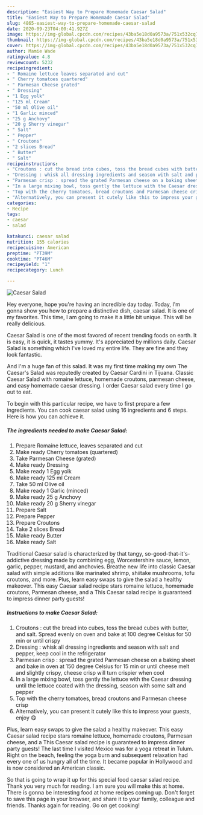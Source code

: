 ```yaml
---
description: "Easiest Way to Prepare Homemade Caesar Salad"
title: "Easiest Way to Prepare Homemade Caesar Salad"
slug: 4865-easiest-way-to-prepare-homemade-caesar-salad
date: 2020-09-23T04:00:41.927Z
image: https://img-global.cpcdn.com/recipes/43ba5e18d0a9573a/751x532cq70/caesar-salad-recipe-main-photo.jpg
thumbnail: https://img-global.cpcdn.com/recipes/43ba5e18d0a9573a/751x532cq70/caesar-salad-recipe-main-photo.jpg
cover: https://img-global.cpcdn.com/recipes/43ba5e18d0a9573a/751x532cq70/caesar-salad-recipe-main-photo.jpg
author: Mamie Wade
ratingvalue: 4.8
reviewcount: 5232
recipeingredient:
- " Romaine lettuce leaves separated and cut"
- " Cherry tomatoes quartered"
- " Parmesan Cheese grated"
- " Dressing"
- "1 Egg yolk"
- "125 ml Cream"
- "50 ml Olive oil"
- "1 Garlic minced"
- "25 g Anchovy"
- "20 g Sherry vinegar"
- " Salt"
- " Pepper"
- " Croutons"
- "2 slices Bread"
- " Butter"
- " Salt"
recipeinstructions:
- "Croutons : cut the bread into cubes, toss the bread cubes with butter, and salt. Spread evenly on oven and bake at 100 degree Celsius for 50 min or until crispy"
- "Dressing : whisk all dressing ingredients and season with salt and pepper, keep cool in the refrigerator"
- "Parmesan crisp : spread the grated Parmesan cheese on a baking sheet and bake in oven at 150 degree Celsius for 15 min or until cheese melt and slightly crispy, cheese crisp will turn crispier when cool"
- "In a large mixing bowl, toss gently the lettuce with the Caesar dressing until the lettuce coated with the dressing, season with some salt and pepper"
- "Top with the cherry tomatoes, bread croutons and Parmesan cheese crisp"
- "Alternatively, you can present it cutely like this to impress your guests, enjoy 😋"
categories:
- Recipe
tags:
- caesar
- salad

katakunci: caesar salad 
nutrition: 155 calories
recipecuisine: American
preptime: "PT39M"
cooktime: "PT46M"
recipeyield: "1"
recipecategory: Lunch

---
```



![Caesar Salad](https://img-global.cpcdn.com/recipes/43ba5e18d0a9573a/751x532cq70/caesar-salad-recipe-main-photo.jpg)

Hey everyone, hope you're having an incredible day today. Today, I'm gonna show you how to prepare a distinctive dish, caesar salad. It is one of my favorites. This time, I am going to make it a little bit unique. This will be really delicious.

Caesar Salad is one of the most favored of recent trending foods on earth. It is easy, it is quick, it tastes yummy. It's appreciated by millions daily. Caesar Salad is something which I've loved my entire life. They are fine and they look fantastic.

And I&#39;m a huge fan of this salad. It was my first time making my own The Caesar&#39;s Salad was reputedly created by Caesar Cardini in Tijuana. Classic Caesar Salad with romaine lettuce, homemade croutons, parmesan cheese, and easy homemade caesar dressing. I order Caesar salad every time I go out to eat.


To begin with this particular recipe, we have to first prepare a few ingredients. You can cook caesar salad using 16 ingredients and 6 steps. Here is how you can achieve it.

<!--inarticleads1-->

##### The ingredients needed to make Caesar Salad:

1. Prepare  Romaine lettuce, leaves separated and cut
1. Make ready  Cherry tomatoes (quartered)
1. Take  Parmesan Cheese (grated)
1. Make ready  Dressing
1. Make ready 1 Egg yolk
1. Make ready 125 ml Cream
1. Take 50 ml Olive oil
1. Make ready 1 Garlic (minced)
1. Make ready 25 g Anchovy
1. Make ready 20 g Sherry vinegar
1. Prepare  Salt
1. Prepare  Pepper
1. Prepare  Croutons
1. Take 2 slices Bread
1. Make ready  Butter
1. Make ready  Salt


Traditional Caesar salad is characterized by that tangy, so-good-that-it&#39;s-addictive dressing made by combining egg, Worcestershire sauce, lemon, garlic, pepper, mustard, and anchovies. Breathe new life into classic Caesar salad with simple additions like marinated shrimp, shiitake mushrooms, tofu croutons, and more. Plus, learn easy swaps to give the salad a healthy makeover. This easy Caesar salad recipe stars romaine lettuce, homemade croutons, Parmesan cheese, and a This Caesar salad recipe is guaranteed to impress dinner party guests! 

<!--inarticleads2-->

##### Instructions to make Caesar Salad:

1. Croutons : cut the bread into cubes, toss the bread cubes with butter, and salt. Spread evenly on oven and bake at 100 degree Celsius for 50 min or until crispy
1. Dressing : whisk all dressing ingredients and season with salt and pepper, keep cool in the refrigerator
1. Parmesan crisp : spread the grated Parmesan cheese on a baking sheet and bake in oven at 150 degree Celsius for 15 min or until cheese melt and slightly crispy, cheese crisp will turn crispier when cool
1. In a large mixing bowl, toss gently the lettuce with the Caesar dressing until the lettuce coated with the dressing, season with some salt and pepper
1. Top with the cherry tomatoes, bread croutons and Parmesan cheese crisp
1. Alternatively, you can present it cutely like this to impress your guests, enjoy 😋


Plus, learn easy swaps to give the salad a healthy makeover. This easy Caesar salad recipe stars romaine lettuce, homemade croutons, Parmesan cheese, and a This Caesar salad recipe is guaranteed to impress dinner party guests! The last time I visited Mexico was for a yoga retreat in Tulum. Right on the beach, feeling the yoga burn and subsequent relaxation had every one of us hungry all of the time. It became popular in Hollywood and is now considered an American classic. 

So that is going to wrap it up for this special food caesar salad recipe. Thank you very much for reading. I am sure you will make this at home. There is gonna be interesting food at home recipes coming up. Don't forget to save this page in your browser, and share it to your family, colleague and friends. Thanks again for reading. Go on get cooking!
